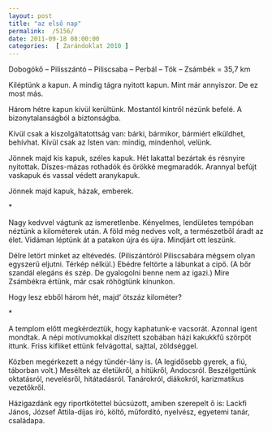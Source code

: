 ```yaml
---
layout: post
title: "az első nap"
permalink:  /5156/ 
date: 2011-09-18 08:00:00
categories:  [ Zarándoklat 2010 ] 
---
```

Dobogókő – Pilisszántó – Piliscsaba – Perbál – Tök – Zsámbék = 35,7 km



<!--break-->

Kiléptünk a kapun. A mindig tágra nyitott kapun. Mint már annyiszor. De ez most más.

Három hétre kapun kívül kerültünk. Mostantól kintről nézünk befelé. A bizonytalanságból a biztonságba.

Kívül csak a kiszolgáltatottság van: bárki, bármikor, bármiért elküldhet, behívhat. Kívül csak az Isten van: mindig, mindenhol, velünk.

Jönnek majd kis kapuk, széles kapuk. Hét lakattal bezártak és résnyire nyitottak. Díszes-mázas rothadók és örökké megmaradók. Arannyal befújt vaskapuk és vassal védett aranykapuk.

Jönnek majd kapuk, házak, emberek.

<p >*</p>Nagy kedvvel vágtunk az ismeretlenbe. Kényelmes, lendületes tempóban néztünk a kilométerek után. A föld még nedves volt, a természetből áradt az élet. Vidáman léptünk át a patakon újra és újra. Mindjárt ott leszünk.

Délre letört minket az eltévedés. (Piliszántóról Piliscsabára mégsem olyan egyszerű eljutni. Térkép nélkül.) Ebédre feltörte a lábunkat a cipő. (A bőr szandál elegáns és szép. De gyalogolni benne nem az igazi.) Mire Zsámbékra értünk, már csak röhögtünk kínunkon.

Hogy lesz ebből három hét, majd’ ötszáz kilométer?

<p >*</p>A templom előtt megkérdeztük, hogy kaphatunk-e vacsorát. Azonnal igent mondtak. A népi motívumokkal díszített szobában házi kakukkfű szörpöt ittunk. Friss kifliket ettünk felvágottal, sajttal, zöldséggel.

Közben megérkezett a négy tündér-lány is. (A legidősebb gyerek, a fiú, táborban volt.) Meséltek az életükről, a hitükről, Andocsról. Beszélgettünk oktatásról, nevelésről, hitátadásról. Tanárokról, diákokról, karizmatikus vezetőkről.

Házigazdánk egy riportkötettel búcsúzott, amiben szerepelt ő is: Lackfi János, József Attila-díjas író, költő, műfordító, nyelvész, egyetemi tanár, családapa.

